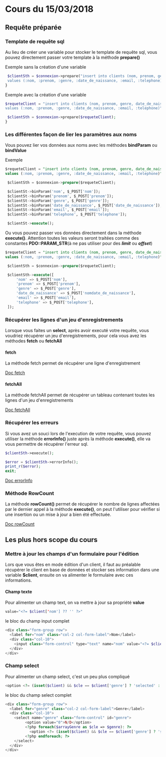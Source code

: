 # Cours du 15/03/2018

## Requête préparée

### Template de requête sql

Au lieu de créer une variable pour stocker le template de requête sql, vous pouvez directement passer votre template à la méthode **prepare()**

Exemple sans la création d'une variable
```php
 $clientSth = $connexion->prepare("insert into clients (nom, prenom, genre, date_de_naissance, email, telephone)
 values (:nom, :prenom, :genre, :date_de_naissance, :email, :telephone)");
}
```
Exemple avec la création d'une variable
```php
$requeteClient = "insert into clients (nom, prenom, genre, date_de_naissance, email, telephone)
values (:nom, :prenom, :genre, :date_de_naissance, :email, :telephone)";

 $clientSth = $connexion->prepare($requeteClient);
}
```


### Les différentes façon de lier les paramètres aux noms

Vous pouvez lier vos données aux noms avec les méthodes **bindParam** ou **bindValue**

Exemple

```sql
$requeteClient = "insert into clients (nom, prenom, genre, date_de_naissance, email, telephone)
values (:nom, :prenom, :genre, :date_de_naissance, :email, :telephone)";

 $clientSth = $connexion->prepare($requeteClient);

 $clientSt->binParam('nom', $_POST['nom']);
 $clientSt->binParam('prenom', $_POST['prenom']);
 $clientSt->binParam('genre', $_POST['genre']);
 $clientSt->binParam('date_de_naissance', $_POST['date_de_naissance']);
 $clientSt->binParam('email', $_POST['email']);
 $clientSt->binParam('telephone', $_POST['telephone']);

 $clientSt->execute();
```

Ou vous pouvez passer vos données directement dans la méthode **execute()**. Attention toutes les valeurs seront traitées comme des constantes **PDO::PARAM_STR**(à ne pas utiliser pour des ***limit*** ou ***offset***)

```sql
$requeteClient = "insert into clients (nom, prenom, genre, date_de_naissance, email, telephone)
values (:nom, :prenom, :genre, :date_de_naissance, :email, :telephone)";

 $clientSth = $connexion->prepare($requeteClient);

 $clientSth->execute([
	 'nom' => $_POST['nom'],
	 'prenom' => $_POST['prenom'],
	 'genre' => $_POST['genre'],
	 'date_de_naissance' => $_POST['nomdate_de_naissance'],
	 'email' => $_POST['email'],
	 'telephone' => $_POST['telephone'],
 ]);
```

### Récupérer les lignes d'un jeu d'enregistrements

Lorsque vous faites un **select**, après avoir executé votre requête, vous voudriez récupérer un jeu d'enregistrements, pour cela vous avez les méthodes **fetch** ou **fetchAll**

#### fetch

La méthode fetch permet de récupérer une ligne d'enregistrement

[Doc fetch](http://php.net/manual/fr/pdostatement.fetch.php)

#### fetchAll

La méthode fetchAll permet de récupérer un tableau contenant toutes les lignes d'un jeu d'enregistrements

[Doc fetchAll](http://php.net/manual/fr/pdostatement.fetchall.php)



### Récupérer les erreurs
Si vous avez un souci lors de l'execution de votre requête, vous pouvez utiliser la méthode **errorInfo()** juste après la méthode **execute()**, elle va vous permettre de récupérer l'erreur sql.

```php
$clientSth->execute();

$error = $clientSth->errorInfo();
print_r($error);
exit;
```

[Doc errorInfo](http://php.net/manual/fr/pdo.errorinfo.php)

### Méthode RowCount
La méthode **rowCount()** permet de récupérer le nombre de lignes affectées par le dernier appel à la méthode **execute()**, on peut l'utiliser pour vérifier si une insertion ou un mise à jour a bien été effectuée.

[Doc rowCount](http://php.net/manual/fr/pdostatement.rowcount.php)

## Les plus hors scope du cours

### Mettre à jour les champs d'un formulaire pour l'édition

Lors que vous êtes en mode édition d'un client, il faut au préalable récupérer le client en base de données et stocker ses information dans une variable **$client**, ensuite on va alimenter le formulaire avec ces informations.

#### Champ texte

Pour alimenter un champ text, on va mettre à jour sa propriété **value**
```php
value="<?= $client['nom'] ?? '' ?>"
```
le bloc du champ input complet

```php
<div class="form-group row">
  <label for="nom" class="col-2 col-form-label">Nom</label>
  <div class="col-10">
    <input class="form-control" type="text" name="nom" value="<?= $client['nom'] ?? '' ?>" id="nom">
  </div>
</div>
```

### Champ select

Pour alimenter un champ select, c'est un peu plus compliqué

```php
<option <?= (isset($client) && $cle == $client['genre'] ? 'selected' : '') ?> value='<?php echo $cle ?>'><?php echo $genre ?></option>
```

le bloc du champ select complet

```php
<div class="form-group row">
  <label for="genre" class="col-2 col-form-label">Genre</label>
  <div class="col-10">
    <select name="genre" class="form-control" id="genre">
         <option value="0">N/D</option>
         <?php foreach($arrayGenre as $cle => $genre): ?>
           <option <?= (isset($client) && $cle == $client['genre'] ? 'selected' : '') ?> value='<?php echo $cle ?>'><?php echo $genre ?></option>
         <?php endforeach; ?>
    </select>
  </div>
</div>
```
